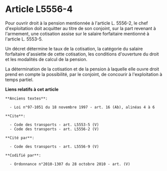 # Article L5556-4

Pour ouvrir droit à la pension mentionnée à l'article L. 5556-2, le chef d'exploitation doit acquitter au titre de son
conjoint, sur la part revenant à l'armement, une cotisation assise sur le salaire forfaitaire mentionné à l'article L.
5553-5. 

Un décret détermine le taux de la cotisation, la catégorie du salaire forfaitaire d'assiette de cette cotisation, les
conditions d'ouverture du droit et les modalités de calcul de la pension. 

La détermination de la cotisation et de la pension à laquelle elle ouvre droit prend en compte la possibilité, par le
conjoint, de concourir à l'exploitation à temps partiel.

**Liens relatifs à cet article**

	**Anciens textes**:

	  - Loi n°97-1051 du 18 novembre 1997 - art. 16 (Ab), alinéas 4 à 6

	**Cite**:

	  - Code des transports - art. L5553-5 (V)
	  - Code des transports - art. L5556-2 (V)

	**Cité par**:

	  - Code des transports - art. L5556-9 (V)

	**Codifié par**:

	  - Ordonnance n°2010-1307 du 28 octobre 2010 - art. (V)
